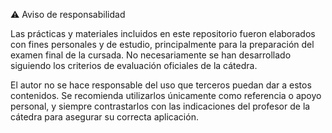 ⚠️ Aviso de responsabilidad

Las prácticas y materiales incluidos en este repositorio fueron elaborados con fines personales y de estudio, principalmente para la preparación del examen final de la cursada. No necesariamente se han desarrollado siguiendo los criterios de evaluación oficiales de la cátedra.

El autor no se hace responsable del uso que terceros puedan dar a estos contenidos. Se recomienda utilizarlos únicamente como referencia o apoyo personal, y siempre contrastarlos con las indicaciones del profesor de la cátedra para asegurar su correcta aplicación.
